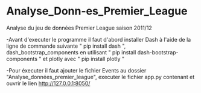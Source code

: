# Analyse_Donn-es_Premier_League
Analyse du jeu de données Premier League saison 2011/12

-Avant d'executer le programme il faut d'abord installer Dash à l'aide de la ligne de commande suivante " pip install dash ", dash_bootstrap_components en utilisant " pip install dash-bootstrap-components " et plotly avec " pip install plotly "

-Pour éxecuter il faut ajouter le fichier Events au dossier "Analyse_données_premier_league", executer le fichier app.py contenant et ouvrir le lien http://127.0.0.1:8050/
